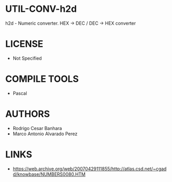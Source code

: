 UTIL-CONV-h2d
=============

h2d -  Numeric converter. HEX -> DEC / DEC -> HEX converter

LICENSE
===============
* Not Specified

COMPILE TOOLS
===============
* Pascal
 
AUTHORS
===============
* Rodrigo Cesar Banhara
* Marco Antonio Alvarado Perez

LINKS
===============
* https://web.archive.org/web/20070429111855/http://atlas.csd.net/~cgadd/knowbase/NUMBERS0080.HTM
